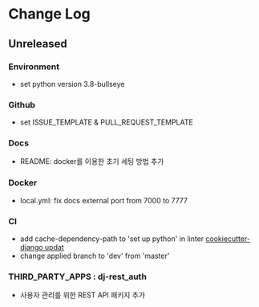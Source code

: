 # Change Log

## Unreleased

### Environment

- set python version 3.8-bullseye

### Github

- set ISSUE_TEMPLATE & PULL_REQUEST_TEMPLATE

### Docs

- README: docker를 이용한 초기 세팅 방법 추가

### Docker

- local.yml: fix docs external port from 7000 to 7777

### CI

- add cache-dependency-path to 'set up python' in linter [cookiecutter-django updat](https://github.com/cookiecutter/cookiecutter-django/pull/3520/files)
- change applied branch to 'dev' from 'master'

### THIRD_PARTY_APPS : dj-rest_auth

- 사용자 관리를 위한 REST API 패키지 추가
